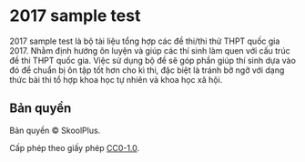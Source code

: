 # 2017 sample test

2017 sample test là bộ tài liệu tổng hợp các đề thi/thi thử THPT quốc gia 2017. Nhằm định hướng ôn luyện và giúp các thí sinh làm quen với cấu trúc đề thi THPT quốc gia. Việc sử dụng bộ đề sẽ góp phần giúp thí sinh dựa vào đó để chuẩn bị ôn tập tốt hơn cho kì thi, đặc biệt là tránh bỡ ngỡ với dạng thức bài thi tổ hợp khoa học tự nhiên và khoa học xã hội.

## Bản quyền
Bản quyền &copy; SkoolPlus.

Cấp phép theo giấy phép [CC0-1.0](LICENSE).
